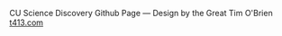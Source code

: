 
CU Science Discovery Github Page 
&mdash;
Design by the Great Tim O'Brien [t413.com](http://t413.com/)

